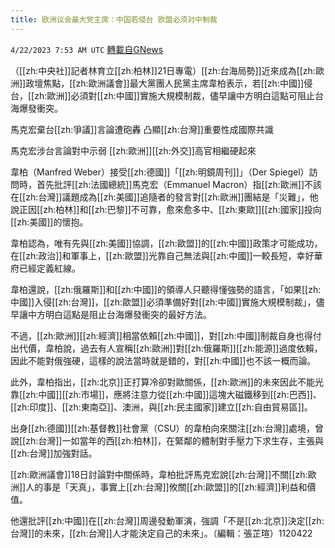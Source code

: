 ```yaml
---
title: 欧洲议会最大党主席：中国若侵台 欧盟必须对中制裁
---
```

`4/22/2023 7:53 AM UTC` [轉載自GNews](https://gnews.org/articles/1245777)


（[[zh:中央社]]記者林育立[[zh:柏林]]21日專電）[[zh:台海局勢]]近來成為[[zh:歐洲]]政壇焦點，[[zh:歐洲議會]]最大黨團人民黨主席韋柏表示，若[[zh:中國]]侵台，[[zh:歐洲]]必須對[[zh:中國]]實施大規模制裁，儘早讓中方明白這點可阻止台海爆發衝突。

馬克宏棄台[[zh:爭議]]言論遭砲轟 凸顯[[zh:台灣]]重要性成國際共識

馬克宏涉台言論對中示弱 [[zh:歐洲]][[zh:外交]]高官相繼硬起來

韋柏（Manfred Weber）接受[[zh:德國]]「[[zh:明鏡周刊]]」（Der Spiegel）訪問時，首先批評[[zh:法國總統]]馬克宏（Emmanuel Macron）指[[zh:歐洲]]不該在[[zh:台灣]]議題成為[[zh:美國]]追隨者的發言對[[zh:歐洲]]團結是「災難」，他說正因[[zh:柏林]]和[[zh:巴黎]]不可靠，愈來愈多中、[[zh:東歐]][[zh:國家]]投向[[zh:美國]]的懷抱。

韋柏認為，唯有先與[[zh:美國]]協調，[[zh:歐盟]]的[[zh:中國]]政策才可能成功，在[[zh:政治]]和軍事上，[[zh:歐盟]]光靠自己無法與[[zh:中國]]一較長短，幸好華府已經定義紅線。

韋柏還說，[[zh:俄羅斯]]和[[zh:中國]]的領導人只聽得懂強勢的語言，「如果[[zh:中國]]入侵[[zh:台灣]]，[[zh:歐盟]]必須準備好對[[zh:中國]]實施大規模制裁」，儘早讓中方明白這點是阻止台海爆發衝突的最好方法。

不過，[[zh:歐洲]][[zh:經濟]]相當依賴[[zh:中國]]，對[[zh:中國]]制裁自身也得付出代價，韋柏說，過去有人宣稱[[zh:歐洲]]對[[zh:俄羅斯]][[zh:能源]]過度依賴，因此不能對俄強硬，這樣的說法當時就是錯的，對[[zh:中國]]也不該一概而論。

此外，韋柏指出，[[zh:北京]]正打算冷卻對歐關係，[[zh:歐洲]]的未來因此不能光靠[[zh:中國]][[zh:市場]]，應將注意力從[[zh:中國]]這塊大磁鐵移到[[zh:巴西]]、[[zh:印度]]、[[zh:東南亞]]、澳洲，與[[zh:民主國家]]建立[[zh:自由貿易區]]。

出身[[zh:德國]][[zh:基督教]]社會黨（CSU）的韋柏向來關注[[zh:台灣]]處境，曾說[[zh:台灣]]一如當年的西[[zh:柏林]]，在緊鄰的體制對手壓力下求生存，主張與[[zh:台灣]]加強對話。

[[zh:歐洲議會]]18日討論對中關係時，韋柏批評馬克宏說[[zh:台灣]]不關[[zh:歐洲]]人的事是「天真」，事實上[[zh:台灣]]攸關[[zh:歐盟]]的[[zh:經濟]]利益和價值。

他還批評[[zh:中國]]在[[zh:台灣]]周邊發動軍演，強調「不是[[zh:北京]]決定[[zh:台灣]]的未來，[[zh:台灣]]人才能決定自己的未來」。（編輯：張芷瑄）1120422

